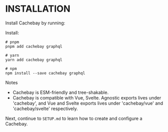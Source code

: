 # INSTALLATION

Install Cachebay by running:

Install:

```/dev/null/install.md#L1-6
# pnpm
pnpm add cachebay graphql

# yarn
yarn add cachebay graphql

# npm
npm install --save cachebay graphql
```

Notes
- Cachebay is ESM-friendly and tree-shakable.
- Cachebay is compatible with Vue, Svelte. Agnostic exports lives under 'cachebay', and Vue and Svelte exports lives under 'cachebay/vue' and 'cachebay/svelte' respectively.

Next, continue to `SETUP.md` to learn how to create and configure a Cachebay.
